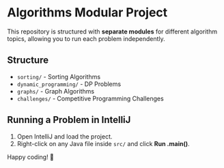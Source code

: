 # Algorithms Modular Project

This repository is structured with **separate modules** for different algorithm topics, allowing you to run each problem independently.

## Structure
- `sorting/` - Sorting Algorithms
- `dynamic_programming/` - DP Problems
- `graphs/` - Graph Algorithms
- `challenges/` - Competitive Programming Challenges

## Running a Problem in IntelliJ
1. Open IntelliJ and load the project.
2. Right-click on any Java file inside `src/` and click **Run <filename>.main()**.

Happy coding! 🚀
